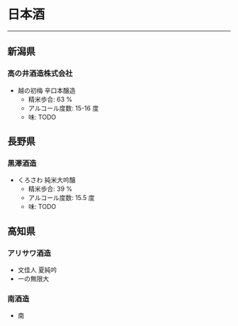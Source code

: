 # 日本酒
------

## 新潟県
### 高の井酒造株式会社
* 越の初梅 辛口本醸造
    * 精米歩合: 63 %
    * アルコール度数: 15-16 度
    * 味: TODO


## 長野県
### 黒澤酒造
* くろさわ 純米大吟醸
    * 精米歩合: 39 %
    * アルコール度数: 15.5 度
    * 味: TODO

## 高知県
### アリサワ酒造
* 文佳人 夏純吟
* 一の無限大
### 南酒造
* 南
